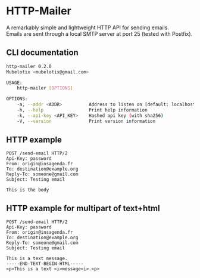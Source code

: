 # HTTP-Mailer

A remarkably simple and lightweight HTTP API for sending emails.  
Emails are sent through a local SMTP server at port 25 (tested with Postfix).

## CLI documentation

```bash
http-mailer 0.2.0
Mubelotix <mubelotix@gmail.com>

USAGE:
    http-mailer [OPTIONS]

OPTIONS:
    -a, --addr <ADDR>          Address to listen on [default: localhost:8000]
    -h, --help                 Print help information
    -k, --api-key <API_KEY>    Hashed api key (with sha256)
    -V, --version              Print version information
```

## HTTP example

```http
POST /send-email HTTP/2
Api-Key: password
From: origin@insagenda.fr
To: destination@example.org
Reply-To: someone@gmail.com
Subject: Testing email

This is the body
```

## HTTP example for multipart of text+html

```http
POST /send-email HTTP/2
Api-Key: password
From: origin@insagenda.fr
To: destination@example.org
Reply-To: someone@gmail.com
Subject: Testing email

This is a text message.
-----END-TEXT-BEGIN-HTML-----
<p>This is a text <i>message<i>.<p>
```
